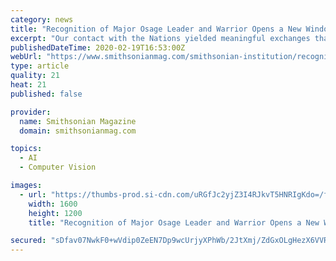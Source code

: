 ```yaml
---
category: news
title: "Recognition of Major Osage Leader and Warrior Opens a New Window Into History"
excerpt: "Our contact with the Nations yielded meaningful exchanges that pointed to how contemporary readings of these anthropological busts, accompanied by conversations with communities and descendants, can help address historical trauma and erasure, and bring overdue recognition to forgotten ... of Native American face casts in museum collections ..."
publishedDateTime: 2020-02-19T16:53:00Z
webUrl: "https://www.smithsonianmag.com/smithsonian-institution/recognition-major-osage-leader-warrior-opens-new-window-history-180974211/"
type: article
quality: 21
heat: 21
published: false

provider:
  name: Smithsonian Magazine
  domain: smithsonianmag.com

topics:
  - AI
  - Computer Vision

images:
  - url: "https://thumbs-prod.si-cdn.com/uRGfJc2yjZ3I4RJkvT5HNRIgKdo=/fit-in/1600x0/https://public-media.si-cdn.com/filer/dd/29/dd292ba7-34b9-45d1-bdc7-75a669fde2de/shonke-mon-thihorizontal.jpg"
    width: 1600
    height: 1200
    title: "Recognition of Major Osage Leader and Warrior Opens a New Window Into History"

secured: "sDfav07NwkF0+wVdip0ZeEN7Dp9wcUrjyXPhWb/2JtXmj/ZdGxOLgHezX6VVRDD8hRUV4t+89zLy9MRULqsu/GnoEBjM6h2q8E0bxjXwP35YpPMBFPxvYdVoAUqPRS0ZXMpSvFA2yPpRGonxE/0XJF+67Im1OFwdXpzlNlcF8aMmpMwX3OPZzOMLK6+73FGX7tMKh+T1ykArxlmFnOfbipK15I2SzxMaTuInfZtRS1yOuxyFs/Yd7YiT1FHOL0Nh5unsYcfSW5w5v1Fy0JMKEW/BbIBytZlDuLzK2pAhY6gwj14+FTV/19rsNihF1XcMZ8/DfsmFHgM/QfMJY694N82r9b39dkSZIrkEYCzbm4CEmwlTYqqgY2PcP+gKgr/0ww59im20QLVNDYj6TRvER74Fcx1pyNV3ZHLiKwuSMDT9Q0pUaBmyNCHoQBR8/Wvz+NfGOWCCAMF7PxA+NuvGj0ePlm2s5pVeUobhkHzQUrU=;45/meYz12575n76wz+cuZQ=="
---
```


